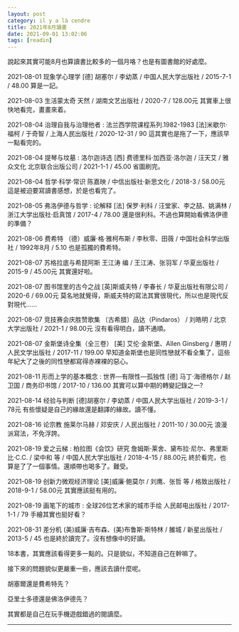 ```yaml
---
layout: post
category: il y a là cendre
title: 2021年8月讀書
date: 2021-09-01 13:02:06
tags: [readin]
---
```


說起來其實可能8月也算讀書比較多的一個月咯？也是有圖書館的好處麼。

2021-08-01  现象学心理学 [德] 胡塞尔 / 李幼蒸 / 中国人民大学出版社 / 2015-7-1 / 48.00  算是一記。

2021-08-03 生活蒙太奇 天然 / 湖南文艺出版社 / 2020-7 / 128.00元  其實車上很快地看完，畫畫來着。

2021-08-04 治理自我与治理他者 : 法兰西学院课程系列.1982-1983 [法]米歇尔·福柯 / 于奇智 / 上海人民出版社 / 2020-12-31 / 90  這其實也是拖了一下，應該早一點看完的。

2021-08-04 提琴与坟墓 : 洛尔迦诗选 [西] 费德里科·加西亚·洛尔迦 / 汪天艾 / 雅众文化  北京联合出版公司 / 2021-1-1 / 45.00  省圖刷完。

2021-08-04 哲学·科学·常识 陈嘉映 / 中信出版社·新思文化 / 2018-3 / 58.00元 這是被迫要寫讀書感想，於是也看完了。

2021-08-05 弗洛伊德与哲学 : 论解释 [法] 保罗·利科 / 汪堂家、李之喆、姚满林 / 浙江大学出版社·启真馆 / 2017-4 / 78.00  還是很利科。不過也算開始看佛洛伊德的準備？

2021-08-06  费希特 （德）威廉·格·雅柯布斯 / 李秋零、田薇 / 中国社会科学出版社 / 1992年8月 / 5.10  也是孤獨的費希特。

2021-08-07 苏格拉底与希琵阿斯 王江涛 编 / 王江涛、张羽军 / 华夏出版社 / 2015-9 / 45.00元 其實還好啦。

2021-08-07 图书馆里的古今之战 [英]斯威夫特 / 李春长 / 华夏出版社有限公司 / 2020-6 / 69.00元  莫名地就覺得，斯威夫特的寫法其實很現代，所以也是現代反對現代……

2021-08-07 竞技赛会庆胜赞歌集 〔古希腊〕品达（Pindaros） / 刘皓明 / 北京大学出版社 / 2021-1 / 98.00元  沒有看得明白，讀不通順。

2021-08-07 金斯堡诗全集（全三卷） [美] 艾伦·金斯堡、Allen Ginsberg / 惠明 / 人民文学出版社 / 2017-11 / 199.00 早知道金斯堡也是同性戀就不看全集了，這些年紀大了之後的同性戀都寫得赤裸裸的惡心。

2021-08-11 形而上学的基本概念 : 世界—有限性—孤独性 [德] 马丁·海德格尔 / 赵卫国 / 商务印书馆 / 2017-10 / 136.00  其實可以算中期的轉變記錄之一?

2021-08-14 经验与判断 [德]胡塞尔 / 李幼蒸 / 中国人民大学出版社 / 2019-3-1 / 78元  有些懷疑是自己的緣故還是翻譯的緣故。讀不懂。

2021-08-16 论宗教 施莱尔马赫 / 邓安庆 / 人民出版社 / 2011-10 / 30.00元  浪漫派寫法，不免浮誇。

2021-08-19 爱之云梯 : 柏拉图《会饮》研究 詹姆斯·莱舍、黛布拉·尼尔、弗里斯比·C.C. / 梁中和 等 / 中国人民大学出版社 / 2018-4-15 / 88.00元  終於看完，也算是了了一個事情。還順帶也喝多了。難受。

2021-08-19 创新力微观经济理论 [美]威廉·鲍莫尔 / 刘鹰、张哲 等 / 格致出版社 / 2018-9-1 / 58.00元 其實應該挺有用的。

2021-08-19 画笔下的城市 : 全球26位艺术家的城市手绘 人民邮电出版社 / 2017-1-1 / 79  手繪其實也挺好看？

2021-08-31 差分机 (美)威廉·吉布森、(美)布鲁斯·斯特林 / 雒城 / 新星出版社 / 2013-5 / 45 也是終於讀完了。沒有想像中的好讀。

18本書，其實應該看得更多一點的。只是貌似，不知道自己在幹嘛了。

接下來的問題貌似更嚴重一些，應該去讀什麼呢。

胡塞爾還是費希特先？

亞里士多德還是佛洛伊德先？

其實都是自己在玩手機遊戲錯過的閱讀麼。

--------




